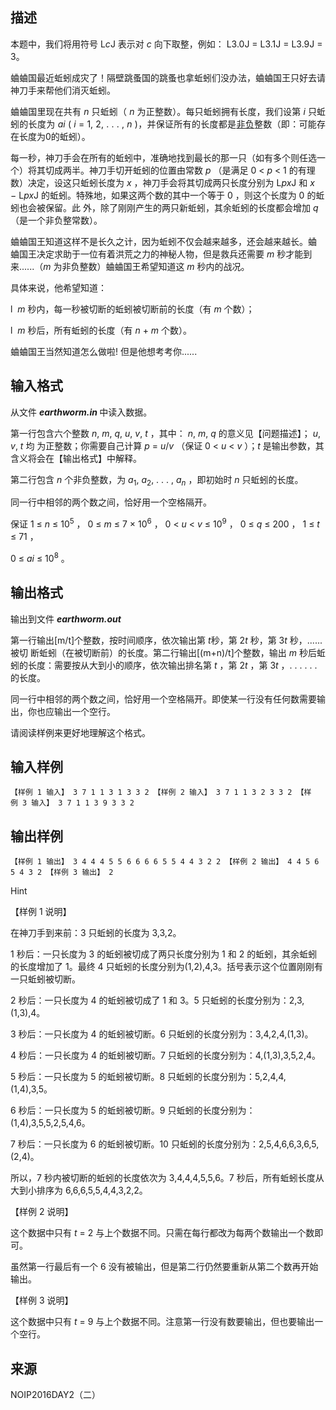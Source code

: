 ## 描述

<p class="MsoBodyText" style="margin-left:0cm;"> 本题中，我们将用符号 L<i>c</i>J 表示对 <i>c </i>向下取整，例如： L3.0J = L3.1J = L3.9J = 3。 </p> <p class="MsoBodyText" style="margin-left:0cm;"> 蛐蛐国最近蚯蚓成灾了！隔壁跳蚤国的跳蚤也拿蚯蚓们没办法，蛐蛐国王只好去请神刀手来帮他们消灭蚯蚓。<span></span> </p> <p class="MsoBodyText" style="margin-left:0cm;text-align:justify;"> 蛐蛐国里现在共有 <i>n </i>只蚯蚓（ <i>n </i>为正整数）。每只蚯蚓拥有长度，我们设第 <i>i </i>只蚯蚓的长度为 <i>a</i><i>i </i>( <i>i </i>= 1, 2, . . . , <i>n </i>)，并保证所有的长度都是<u>非负</u>整数（即：可能存在长度为0的蚯蚓）。<span></span> </p> <p class="MsoBodyText" style="margin-left:0cm;"> 每一秒，神刀手会在所有的蚯蚓中，准确地找到最长的那一只（如有多个则任选一个）将其切成两半。神刀手切开蚯蚓的位置由常数 <i>p </i>（是满足 0 < <i>p </i>< 1 的有理数）决定，设这只蚯蚓长度为 <i>x </i>，神刀手会将其切成两只长度分别为 L<i>px</i>J 和 <i>x </i>− L<i>px</i>J 的蚯蚓。特殊地，如果这两个数的其中一个等于 0 ，则这个长度为 0 的蚯蚓也会被保留。此 外，除了刚刚产生的两只新蚯蚓，其余蚯蚓的长度都会增加 <i>q</i>（是一个非负整常数）。<span></span> </p> <p class="MsoBodyText" style="margin-left:0cm;"> 蛐蛐国王知道这样不是长久之计，因为蚯蚓不仅会越来越多，还会越来越长。蛐 蛐国王决定求助于一位有着洪荒之力的神秘人物，但是救兵还需要 <i>m </i>秒才能到来......（<i>m </i>为非负整数）蛐蛐国王希望知道这 <i>m </i>秒内的战况。<span></span> </p> <p class="MsoBodyText" style="margin-left:0cm;"> 具体来说，他希望知道：<span></span> </p> <p class="MsoBodyText" style="margin-left:21.0pt;text-indent:-21.0pt;"> l  <i>m </i>秒内，每一秒被切断的蚯蚓被切断前的长度（有 <i>m </i>个数）；<span></span> </p> <p class="MsoBodyText" style="margin-left:21.0pt;text-indent:-21.0pt;"> l  <i>m </i>秒后，所有蚯蚓的长度（有 <i>n </i>+ <i>m </i>个数）。<span></span> </p> <p class="MsoBodyText" style="margin-left:0cm;"> 蛐蛐国王当然知道怎么做啦<span>! </span>但是他想考考你...... </p>

## 输入格式

<p class="MsoNormal"> 从文件 <b><i>earthworm.in</i></b><b><i> </i></b>中读入数据。 </p> <p class="MsoNormal" style="margin-left:0cm;"> 第一行包含六个整数 <i>n</i>, <i>m</i>, <i>q</i>, <i>u</i>, <i>v</i>, <i>t </i>，其中： <i>n</i>, <i>m</i>, <i>q </i>的意义见【问题描述】； <i>u</i>, <i>v</i>, <i>t </i>均 为正整数；你需要自己计算 <i>p </i>= <i>u</i>/<i>v </i>（保证 0 < <i>u </i>< <i>v </i>）；<i>t </i>是输出参数，其含义将会在【输出格式】中解释。<span></span> </p> <p class="MsoBodyText" style="margin-left:0cm;"> 第二行包含 <i>n </i>个非负整数，为 <i>a</i><sub>1</sub>, <i>a</i><sub>2</sub>, . . . , <i>a<sub>n</sub> </i>，即初始时 <i>n </i>只蚯蚓的长度。 </p> <p class="MsoBodyText" style="margin-left:0cm;"> 同一行中相邻的两个数之间，恰好用一个空格隔开。<span></span> </p> <p class="MsoNormal"> 保证 1 ≤ <i>n </i>≤ 10<sup>5</sup> ， 0 ≤ <i>m </i>≤ 7 × 10<sup>6</sup> ， 0 < <i>u </i>< <i>v </i>≤ 10<sup>9</sup> ， 0 ≤ <i>q </i>≤ 200 ， 1 ≤ <i>t </i>≤ 71 ，<span></span> </p> <p class="MsoNormal"> 0 ≤ <i>ai </i>≤ 10<sup>8</sup> 。<span></span> </p>

## 输出格式

<p class="MsoNormal"> 输出到文件 <b><i>earthworm.out</i></b> </p> 第一行输出[m/t]个整数，按时间顺序，依次输出第 <i>t</i>秒，第 2<i>t</i><i> </i>秒，第 3<i>t</i><i> </i>秒，......被切 断蚯蚓（在被切断前）的长度。第二行输出[(m+n)/t]个整数，输出 <i>m </i>秒后蚯蚓的长度：需要按从大到小的顺序，依次输出排名第 <i>t </i>，第 2<i>t </i>，第 3<i>t </i>，. . . . . . 的长度。 <p class="MsoBodyText" style="margin-left:0cm;"> <span></span> </p> <p class="MsoBodyText" style="margin-left:0cm;"> 同一行中相邻的两个数之间，恰好用一个空格隔开。即使某一行没有任何数需要输出，你也应输出一个空行。<span></span> </p> <p class="MsoBodyText" style="margin-left:0cm;"> 请阅读样例来更好地理解这个格式。<span></span> </p>

## 输入样例

```plaintext
【样例 1 输入】 3 7 1 1 3 1 3 3 2 【样例 2 输入】 3 7 1 1 3 2 3 3 2 【样例 3 输入】 3 7 1 1 3 9 3 3 2 
```

## 输出样例

```plaintext
【样例 1 输出】 3 4 4 4 5 5 6 6 6 6 5 5 4 4 3 2 2 【样例 2 输出】 4 4 5 6 5 4 3 2 【样例 3 输出】 2 
```

Hint

<p class="41" style="margin-left:0cm;"> 【样例<span> 1 </span>说明】<span></span> </p> <p class="MsoBodyText" style="margin-left:0cm;"> 在神刀手到来前：3 只蚯蚓的长度为 3,3,2。<span></span> </p> <p class="MsoBodyText" style="margin-left:0cm;"> 1 秒后：一只长度为 3 的蚯蚓被切成了两只长度分别为 1 和 2 的蚯蚓，其余蚯蚓的长度增加了 1。最终 4 只蚯蚓的长度分别为(1,2),4,3。括号表示这个位置刚刚有一只蚯蚓被切断。<span></span> </p> <p class="MsoBodyText" style="margin-left:0cm;"> 2 秒后：一只长度为 4 的蚯蚓被切成了 1 和 3。5 只蚯蚓的长度分别为：2,3,(1,3),4。<span></span> </p> <p class="MsoBodyText" style="margin-left:0cm;"> 3 秒后：一只长度为 4 的蚯蚓被切断。6 只蚯蚓的长度分别为：3,4,2,4,(1,3)。<span></span> </p> <p class="MsoBodyText" style="margin-left:0cm;"> 4 秒后：一只长度为 4 的蚯蚓被切断。7 只蚯蚓的长度分别为：4,(1,3),3,5,2,4。<span></span> </p> <p class="MsoBodyText" style="margin-left:0cm;"> 5 秒后：一只长度为 5 的蚯蚓被切断。8 只蚯蚓的长度分别为：5,2,4,4,(1,4),3,5。<span></span> </p> <p class="MsoBodyText" style="margin-left:0cm;"> 6 秒后：一只长度为 5 的蚯蚓被切断。9 只蚯蚓的长度分别为：(1,4),3,5,5,2,5,4,6。<span></span> </p> <p class="MsoBodyText" style="margin-left:0cm;"> 7 秒后：一只长度为 6 的蚯蚓被切断。10 只蚯蚓的长度分别为：2,5,4,6,6,3,6,5,(2,4)。<span></span> </p> <p class="MsoBodyText" style="margin-left:0cm;"> 所以，7 秒内被切断的蚯蚓的长度依次为 3,4,4,4,5,5,6。7 秒后，所有蚯蚓长度从大到小排序为 6,6,6,5,5,4,4,3,2,2。<span></span> </p> <p class="MsoBodyText" style="margin-left:0cm;"> <p class="41" style="margin-left:0cm;"> 【样例<span> 2 </span>说明】<span></span> </p> <p class="MsoBodyText" style="margin-left:0cm;"> 这个数据中只有 <i>t </i>= 2 与上个数据不同。只需在每行都改为每两个数输出一个数即可。<span></span> </p> <p class="MsoBodyText" style="margin-left:0cm;"> 虽然第一行最后有一个 6 没有被输出，但是第二行仍然要重新从第二个数再开始输出。 </p> <p class="41" style="margin-left:0cm;"> 【样例<span> 3 </span>说明】<span></span> </p> <p class="MsoBodyText" style="margin-left:0cm;"> 这个数据中只有 <i>t </i>= 9 与上个数据不同。注意第一行没有数要输出，但也要输出一个空行。<span></span> </p> </p>

## 来源

NOIP2016DAY2（二）

